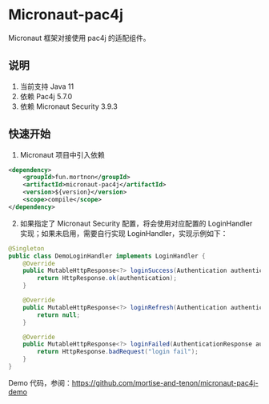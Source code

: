 # Micronaut-pac4j

Micronaut 框架对接使用 pac4j 的适配组件。

## 说明

1. 当前支持 Java 11
2. 依赖 Pac4j 5.7.0
3. 依赖 Micronaut Security 3.9.3

## 快速开始

1. Micronaut 项目中引入依赖

```xml
<dependency>
    <groupId>fun.mortnon</groupId>
    <artifactId>micronaut-pac4j</artifactId>
    <version>${version}</version>
    <scope>compile</scope>
</dependency>
```

2. 如果指定了 Micronaut Security 配置，将会使用对应配置的 LoginHandler 实现；如果未启用，需要自行实现 LoginHandler，实现示例如下：

```java
@Singleton
public class DemoLoginHandler implements LoginHandler {
    @Override
    public MutableHttpResponse<?> loginSuccess(Authentication authentication, HttpRequest<?> request) {
        return HttpResponse.ok(authentication);
    }

    @Override
    public MutableHttpResponse<?> loginRefresh(Authentication authentication, String refreshToken, HttpRequest<?> request) {
        return null;
    }

    @Override
    public MutableHttpResponse<?> loginFailed(AuthenticationResponse authenticationResponse, HttpRequest<?> request) {
        return HttpResponse.badRequest("login fail");
    }
}
```

Demo 代码，参阅：https://github.com/mortise-and-tenon/micronaut-pac4j-demo
